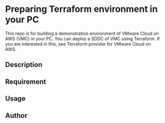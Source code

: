 # Preparing Terraform environment in your PC
This repo is for building a demonstration environment of VMware Cloud on AWS (VMC) in your PC. You can deploy a SDDC of VMC using Terraform. If you are interested in this, see Terraform provider for VMware Cloud on AWS. 

## Description
## Requirement
## Usage
## Author
